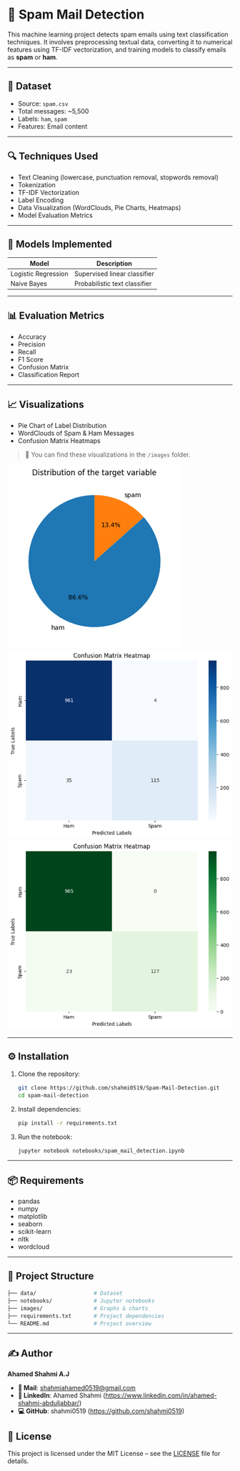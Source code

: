 # 📧 Spam Mail Detection

This machine learning project detects spam emails using text classification techniques. It involves preprocessing textual data, converting it to numerical features using TF-IDF vectorization, and training models to classify emails as **spam** or **ham**.

---

## 📁 Dataset

- Source: `spam.csv`
- Total messages: ~5,500
- Labels: `ham`, `spam`
- Features: Email content

---

## 🔍 Techniques Used

- Text Cleaning (lowercase, punctuation removal, stopwords removal)
- Tokenization
- TF-IDF Vectorization
- Label Encoding
- Data Visualization (WordClouds, Pie Charts, Heatmaps)
- Model Evaluation Metrics

---

## 🧠 Models Implemented

| Model                | Description                     |
|---------------------|---------------------------------|
| Logistic Regression | Supervised linear classifier    |
| Naive Bayes         | Probabilistic text classifier   |

---

## 📊 Evaluation Metrics

- Accuracy
- Precision
- Recall
- F1 Score
- Confusion Matrix
- Classification Report

---

## 📈 Visualizations

- Pie Chart of Label Distribution
- WordClouds of Spam & Ham Messages
- Confusion Matrix Heatmaps

> 📸 You can find these visualizations in the `/images` folder.

![Distribution of Target Variable](images/distribution_of_target_variable.png)
![Confusion Matrix_LogisticRegression](images/Logistic_regression_Confusion_Matrix.png)
![Confusion Matrix_NaiveBayes](images/Naive_Bayes_Confusion_Matrix.png)

---

## ⚙️ Installation

1. Clone the repository:
   ```bash
   git clone https://github.com/shahmi0519/Spam-Mail-Detection.git
   cd spam-mail-detection
   ```
2. Install dependencies:
   ```bash
   pip install -r requirements.txt
   ```
3. Run the notebook:
   ```bash
   jupyter notebook notebooks/spam_mail_detection.ipynb
   ```

---

## 📦 Requirements

- pandas
- numpy
- matplotlib
- seaborn
- scikit-learn
- nltk
- wordcloud

---

## 📂 Project Structure
```bash
├── data/                  # Dataset
├── notebooks/             # Jupyter notebooks
├── images/                # Graphs & charts
├── requirements.txt       # Project dependencies
└── README.md              # Project overview
```
---

## ✍️ Author
**Ahamed Shahmi A.J**
- **📧 Mail**: shahmiahamed0519@gmail.com
- **🔗 LinkedIn**: Ahamed Shahmi (https://www.linkedin.com/in/ahamed-shahmi-abduljabbar/)
- **💻 GitHub**: shahmi0519 (https://github.com/shahmi0519)


## 📝 License
This project is licensed under the MIT License – see the [LICENSE](LICENSE) file for details.
